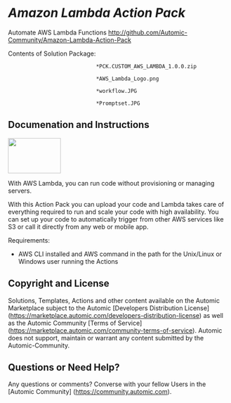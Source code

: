 *Amazon Lambda Action Pack*
=============


Automate AWS Lambda Functions
http://github.com/Automic-Community/Amazon-Lambda-Action-Pack

<!-- List of attached files -->
Contents of Solution Package:

						
								*PCK.CUSTOM_AWS_LAMBDA_1.0.0.zip
								
								*AWS_Lambda_Logo.png
								
								*workflow.JPG
								
								*Promptset.JPG
								
						


Documenation and Instructions
---

<p><span><img src="https://448bb31d92917ba3390f-4a8f48d20b0d8c78b979208d38d37653.ssl.cf1.rackcdn.com/1010/screenshots/AWS_Lambda_Logo.png" alt="" width="120" height="80" /></span></p>
<p><span>With AWS Lambda, you can run code without provisioning or managing servers.</span></p>
<p><span>With this Action Pack you can upload your code and Lambda takes care of everything required to run and scale your code with high availability. You can set up your code to automatically trigger from other AWS services like S3 or call it directly from any web or mobile app.</span></p>
<p><span>Requirements:</span></p>
<ul>
<li><span>AWS CLI installed and AWS command in the path for the Unix/Linux or Windows user running the Actions</span></li>
</ul>

Copyright and License
---

Solutions, Templates, Actions and other content available on the Automic Marketplace subject to the Automic [Developers Distribution License] (https://marketplace.automic.com/developers-distribution-license) as well as the Automic Community [Terms of Service] (https://marketplace.automic.com/community-terms-of-service).
Automic does not support, maintain or warrant any content submitted by the Automic-Community.



Questions or Need Help? 
---
Any questions or comments? Converse with your fellow Users in the [Automic Community] (https://community.automic.com).